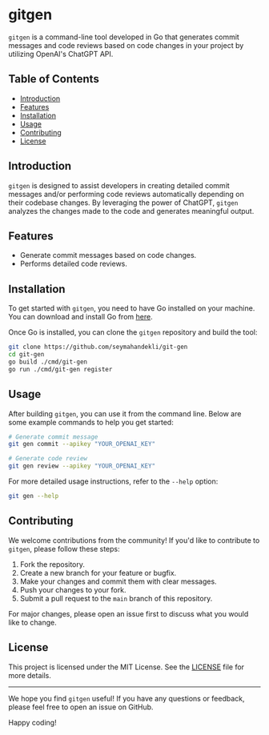 # gitgen

`gitgen` is a command-line tool developed in Go that generates commit messages and code reviews based on code changes in your project by utilizing OpenAI's ChatGPT API.

## Table of Contents

- [Introduction](#introduction)
- [Features](#features)
- [Installation](#installation)
- [Usage](#usage)
- [Contributing](#contributing)
- [License](#license)

## Introduction

`gitgen` is designed to assist developers in creating detailed commit messages and/or performing code reviews automatically depending on their codebase changes. By leveraging the power of ChatGPT, `gitgen` analyzes the changes made to the code and generates meaningful output.

## Features

- Generate commit messages based on code changes.
- Performs detailed code reviews.

## Installation

To get started with `gitgen`, you need to have Go installed on your machine. You can download and install Go from [here](https://golang.org/dl/).

Once Go is installed, you can clone the `gitgen` repository and build the tool:

```sh
git clone https://github.com/seymahandekli/git-gen
cd git-gen
go build ./cmd/git-gen
go run ./cmd/git-gen register
```

## Usage

After building `gitgen`, you can use it from the command line. Below are some example commands to help you get started:

```sh
# Generate commit message
git gen commit --apikey "YOUR_OPENAI_KEY"

# Generate code review
git gen review --apikey "YOUR_OPENAI_KEY"
```

For more detailed usage instructions, refer to the `--help` option:

```sh
git gen --help
```

## Contributing

We welcome contributions from the community! If you'd like to contribute to `gitgen`, please follow these steps:

1. Fork the repository.
2. Create a new branch for your feature or bugfix.
3. Make your changes and commit them with clear messages.
4. Push your changes to your fork.
5. Submit a pull request to the `main` branch of this repository.

For major changes, please open an issue first to discuss what you would like to change.

## License

This project is licensed under the MIT License. See the [LICENSE](LICENSE) file for more details.

---

We hope you find `gitgen` useful! If you have any questions or feedback, please feel free to open an issue on GitHub.

Happy coding!